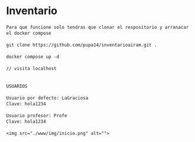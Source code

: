 # Inventario   
    Para que funcione solo tendras que clonar el respositorio y arranacar el docker compose

    git clone https://github.com/pupa14/inventarioairam.git .

    docker compose up -d
    
    // visita localhost 
    
    
    USUARIOS

    Usuario por defecto: LaGraciosa
    Clave: hola1234

    Usuario profesor: Profe
    Clave: hola1234

    <img src="./www/img/inicio.png" alt="">